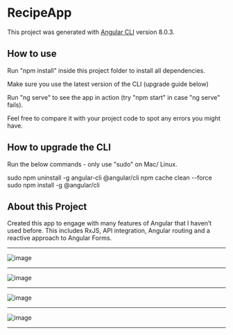 # RecipeApp

This project was generated with [Angular CLI](https://github.com/angular/angular-cli) version 8.0.3.

## How to use

Run "npm install" inside this project folder to install all dependencies.

Make sure you use the latest version of the CLI (upgrade guide below)

Run "ng serve" to see the app in action (try "npm start" in case "ng serve" fails).

Feel free to compare it with your project code to spot any errors you might have.


## How to upgrade the CLI

Run the below commands - only use "sudo" on Mac/ Linux.

sudo npm uninstall -g angular-cli @angular/cli
npm cache clean --force
sudo npm install -g @angular/cli

## About this Project

Created this app to engage with many features of Angular that I haven’t used before. This includes RxJS, API integration, Angular routing and a reactive approach to Angular Forms.    

----------

![image](https://user-images.githubusercontent.com/48807725/67438058-32ab4080-f63e-11e9-94d6-48eaa8535cba.png)

----------

![image](https://user-images.githubusercontent.com/48807725/67438084-4a82c480-f63e-11e9-8d20-c7e114f84cb8.png)

----------

![image](https://user-images.githubusercontent.com/48807725/67438110-60908500-f63e-11e9-9507-30f1c80bdb48.png)

----------

![image](https://user-images.githubusercontent.com/48807725/67438163-7bfb9000-f63e-11e9-9de3-9aa192ce682e.png)

----------
